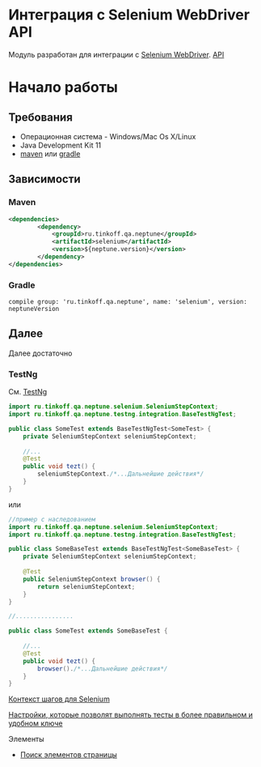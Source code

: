 # Интеграция с Selenium WebDriver API

Модуль разработан для интеграции с [Selenium WebDriver](https://www.seleniumhq.org/docs/03_webdriver.jsp). [API](https://tinkoffcreditsystems.github.io/neptune/selenium/)


# Начало работы

## Требования
 
 - Операционная система - Windows/Mac Os X/Linux
 - Java Development Kit 11
 - [maven](https://maven.apache.org/) или [gradle](https://gradle.org/)
 
## Зависимости

### Maven

```xml
<dependencies>
        <dependency>
            <groupId>ru.tinkoff.qa.neptune</groupId>
            <artifactId>selenium</artifactId>
            <version>${neptune.version}</version>
        </dependency>
</dependencies>

``` 

### Gradle

`compile group: 'ru.tinkoff.qa.neptune', name: 'selenium', version: neptuneVersion`

## Далее

Далее достаточно

### TestNg

См. [TestNg](/doc/rus/testng/Main.md)

```java
import ru.tinkoff.qa.neptune.selenium.SeleniumStepContext;
import ru.tinkoff.qa.neptune.testng.integration.BaseTestNgTest;

public class SomeTest extends BaseTestNgTest<SomeTest> {
    private SeleniumStepContext seleniumStepContext;
    
    //...
    @Test
    public void tezt() {
        seleniumStepContext./*...Дальнейшие действия*/
    }
}
```

или 

```java
//пример с наследованием
import ru.tinkoff.qa.neptune.selenium.SeleniumStepContext;
import ru.tinkoff.qa.neptune.testng.integration.BaseTestNgTest;

public class SomeBaseTest extends BaseTestNgTest<SomeBaseTest> {
    private SeleniumStepContext seleniumStepContext;
    
    @Test
    public SeleniumStepContext browser() {
        return seleniumStepContext;
    }
}

//................

public class SomeTest extends SomeBaseTest {
    
    //...
    @Test
    public void tezt() {
        browser()./*...Дальнейшие действия*/
    }
}

```
[Контекст шагов для Selenium](/doc/rus/selenium/SeleniumStepContext.md)

[Настройки, которые позволят выполнять тесты в более правильном и удобном ключе](/doc/rus/selenium/Settings.md)

Элементы

- [Поиск элементов страницы](/doc/rus/selenium/SearchingForElements.md)